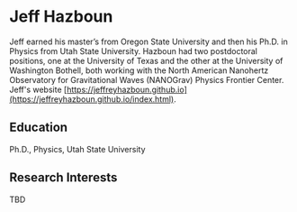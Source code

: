 # Jeff Hazboun

Jeff earned his master’s from Oregon State University and then his Ph.D. in Physics from Utah State University. Hazboun had two postdoctoral positions, one at the University of Texas and the other at the University of Washington Bothell, both working with the North American Nanohertz Observatory for Gravitational Waves (NANOGrav) Physics Frontier Center. Jeff's website [https://jeffreyhazboun.github.io](https://jeffreyhazboun.github.io/index.html).

## Education

Ph.D., Physics, Utah State University

## Research Interests

TBD
